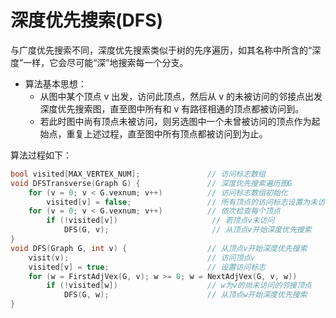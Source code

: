 # 深度优先搜索(DFS)

与广度优先搜索不同，深度优先搜索类似于树的先序遍历，如其名称中所含的“深度”一样，它会尽可能“深”地搜索每一个分支。

- 算法基本思想：
  - 从图中某个顶点 v 出发，访问此顶点，然后从 v 的未被访问的邻接点出发深度优先搜索图，直至图中所有和 v 有路径相通的顶点都被访问到。
  - 若此时图中尚有顶点未被访问，则另选图中一个未曾被访问的顶点作为起始点，重复上述过程，直至图中所有顶点都被访问到为止。

算法过程如下：

```cpp
bool visited[MAX_VERTEX_NUM];               // 访问标志数组
void DFSTransverse(Graph G) {               // 深度优先搜索遍历图G
    for (v = 0; v < G.vexnum; v++)          // 访问标志数组初始化
        visited[v] = false;                 // 所有顶点的访问标志设置为未访问
    for (v = 0; v < G.vexnum; v++)          // 依次检查每个顶点
        if (!visited[v])                     // 若顶点v未访问
            DFS(G, v);                       // 从顶点v开始深度优先搜索
}
void DFS(Graph G, int v) {                  // 从顶点v开始深度优先搜索
    visit(v);                               // 访问顶点v
    visited[v] = true;                      // 设置访问标志
    for (w = FirstAdjVex(G, v); w >= 0; w = NextAdjVex(G, v, w))
        if (!visited[w])                    // w为v的尚未访问的邻接顶点
            DFS(G, w);                      // 从顶点w开始深度优先搜索
}
```
